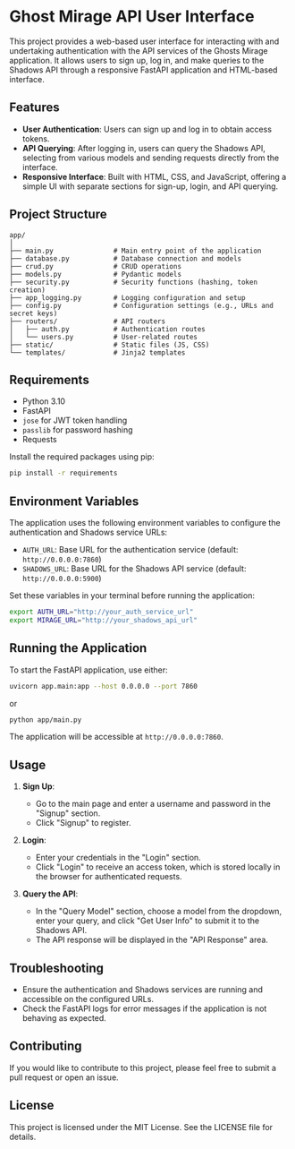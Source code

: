 # Ghost Mirage API User Interface

This project provides a web-based user interface for interacting with and undertaking authentication with the API services of the Ghosts Mirage application. It allows users to sign up, log in, and make queries to the Shadows API through a responsive FastAPI application and HTML-based interface.

## Features

- **User Authentication**: Users can sign up and log in to obtain access tokens.
- **API Querying**: After logging in, users can query the Shadows API, selecting from various models and sending requests directly from the interface.
- **Responsive Interface**: Built with HTML, CSS, and JavaScript, offering a simple UI with separate sections for sign-up, login, and API querying.

## Project Structure

```
app/
│
├── main.py               # Main entry point of the application
├── database.py           # Database connection and models
├── crud.py               # CRUD operations
├── models.py             # Pydantic models
├── security.py           # Security functions (hashing, token creation)
├── app_logging.py        # Logging configuration and setup
├── config.py             # Configuration settings (e.g., URLs and secret keys)
├── routers/              # API routers
│   ├── auth.py           # Authentication routes
│   └── users.py          # User-related routes
├── static/               # Static files (JS, CSS)
└── templates/            # Jinja2 templates
```

## Requirements

- Python 3.10
- FastAPI
- `jose` for JWT token handling
- `passlib` for password hashing
- Requests

Install the required packages using pip:

```bash
pip install -r requirements
```

## Environment Variables

The application uses the following environment variables to configure the authentication and Shadows service URLs:

- `AUTH_URL`: Base URL for the authentication service (default: `http://0.0.0.0:7860`)
- `SHADOWS_URL`: Base URL for the Shadows API service (default: `http://0.0.0.0:5900`)

Set these variables in your terminal before running the application:

```bash
export AUTH_URL="http://your_auth_service_url"
export MIRAGE_URL="http://your_shadows_api_url"
```

## Running the Application

To start the FastAPI application, use either:

```bash
uvicorn app.main:app --host 0.0.0.0 --port 7860
```

or

```bash
python app/main.py
```

The application will be accessible at `http://0.0.0.0:7860`.

## Usage

1. **Sign Up**:
   - Go to the main page and enter a username and password in the "Signup" section.
   - Click "Signup" to register.

2. **Login**:
   - Enter your credentials in the "Login" section.
   - Click "Login" to receive an access token, which is stored locally in the browser for authenticated requests.

3. **Query the API**:
   - In the "Query Model" section, choose a model from the dropdown, enter your query, and click "Get User Info" to submit it to the Shadows API.
   - The API response will be displayed in the "API Response" area.

## Troubleshooting

- Ensure the authentication and Shadows services are running and accessible on the configured URLs.
- Check the FastAPI logs for error messages if the application is not behaving as expected.

## Contributing

If you would like to contribute to this project, please feel free to submit a pull request or open an issue.

## License

This project is licensed under the MIT License. See the LICENSE file for details.
